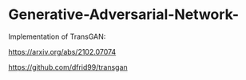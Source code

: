 # Generative-Adversarial-Network-

Implementation of TransGAN:

https://arxiv.org/abs/2102.07074

https://github.com/dfrid99/transgan